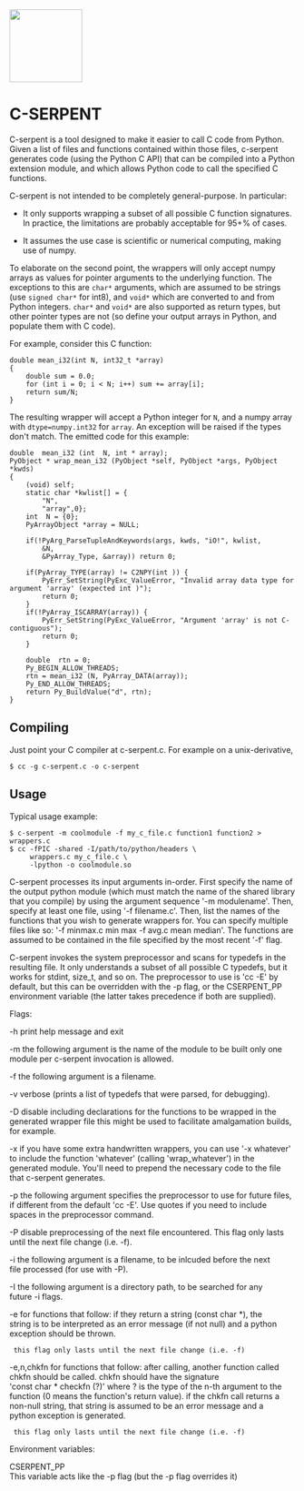 <img align='center' src='https://github.com/hsnyder/c-serpent/blob/master/logo.png' height=128 width=128 />

C-SERPENT
=========

C-serpent is a tool designed to make it easier to call C code from Python.
Given a list of files and functions contained within those files, c-serpent
generates code (using the Python C API) that can be compiled into a Python
extension module, and which allows Python code to call the specified C 
functions.

C-serpent is not intended to be completely general-purpose. In particular:

 - It only supports wrapping a subset of all possible C function signatures. 
   In practice, the limitations are probably acceptable for 95+% of cases.

 - It assumes the use case is scientific or numerical computing, making use
   of numpy.

To elaborate on the second point, the wrappers will only accept numpy arrays
as values for pointer arguments to the underlying function. The exceptions 
to this are `char*` arguments, which are assumed to be strings 
(use `signed char*` for int8), and `void*` which are converted to and from
Python integers. `char*` and `void*` are also supported as return types, but
other pointer types are not (so define your output arrays in Python, and 
populate them with C code). 

For example, consider this C function:

    double mean_i32(int N, int32_t *array) 
    {
        double sum = 0.0;
        for (int i = 0; i < N; i++) sum += array[i];
        return sum/N;
    }

The resulting wrapper will accept a Python integer for `N`, and a
numpy array with `dtype=numpy.int32` for `array`. An exception will
be raised if the types don't match. The emitted code for this example:

    double  mean_i32 (int  N, int * array);
    PyObject * wrap_mean_i32 (PyObject *self, PyObject *args, PyObject *kwds)
    {
        (void) self;
        static char *kwlist[] = {
            "N",
            "array",0};
        int  N = {0};
        PyArrayObject *array = NULL;
    
        if(!PyArg_ParseTupleAndKeywords(args, kwds, "iO!", kwlist,
            &N,
            &PyArray_Type, &array)) return 0;
    
        if(PyArray_TYPE(array) != C2NPY(int )) {
            PyErr_SetString(PyExc_ValueError, "Invalid array data type for argument 'array' (expected int )");
            return 0;
        }
        if(!PyArray_ISCARRAY(array)) {
            PyErr_SetString(PyExc_ValueError, "Argument 'array' is not C-contiguous");
            return 0;
        }
    
        double  rtn = 0;
        Py_BEGIN_ALLOW_THREADS;
        rtn = mean_i32 (N, PyArray_DATA(array));
        Py_END_ALLOW_THREADS;
        return Py_BuildValue("d", rtn);
    }


Compiling
---------

Just point your C compiler at c-serpent.c. For example on a unix-derivative, 

    $ cc -g c-serpent.c -o c-serpent 
        

Usage
-----

Typical usage example: 

    $ c-serpent -m coolmodule -f my_c_file.c function1 function2 > wrappers.c   
    $ cc -fPIC -shared -I/path/to/python/headers \
         wrappers.c my_c_file.c \
         -lpython -o coolmodule.so

C-serpent processes its input arguments in-order. First specify the name of the
output python module (which must match the name of the shared library that
you compile) by using the argument sequence '-m modulename'. Then, specify
at least one file, using '-f filename.c'. Then, list the names of the 
functions that you wish to generate wrappers for. You can specify multiple
files like so: '-f minmax.c min max -f avg.c mean median'. The functions are
assumed to be contained in the file specified by the most recent '-f' flag.

C-serpent invokes the system preprocessor and scans for typedefs in the 
resulting file. It only understands a subset of all possible C typedefs, but
it works for stdint, size_t, and so on. The preprocessor to use is 'cc -E' 
by default, but this can be overridden with the -p flag, or the CSERPENT_PP
environment variable (the latter takes precedence if both are supplied).

Flags: 
                                                                             
-h   print help message and exit  

-m   the following argument is the name of the module to be built 
     only one module per c-serpent invocation is allowed.
                                                                             
-f   the following argument is a filename.
                                                                             
-v   verbose (prints a list of typedefs that were parsed, for debugging).
                                                                             
-D   disable including declarations for the functions to be wrapped in the 
     generated wrapper file this might be used to facilitate amalgamation 
     builds, for example.
                                                                                                                                                         
-x   if you have some extra handwritten wrappers, you can use '-x whatever'  
     to include the function 'whatever' (calling 'wrap_whatever') in the     
     generated module. You'll need to prepend the necessary code to the file 
     that c-serpent generates.
                                                                             
-p   the following argument specifies the preprocessor to use for future 
     files, if different from the default 'cc -E'. Use quotes if you need
     to include spaces in the preprocessor command.
                                                                             
-P   disable preprocessing of the next file encountered. This flag only lasts 
     until the next file change (i.e. -f).
                                                                             
-i   the following argument is a filename, to be inlcuded before the next  
     file processed (for use with -P).
                                                                             
-I   the following argument is a directory path, to be searched for any  
     future -i flags.
                                                                             
-e   for functions that follow: if they return a string (const char *), the  
     string is to be interpreted as an error message (if not null) and a python
     exception should be thrown.
                                                                             
     this flag only lasts until the next file change (i.e. -f) 
                                                                             
-e,n,chkfn   for functions that follow: after calling, another function called
     chkfn should be called.  chkfn should have the signature  
     'const char * checkfn (?)' where ? is the type of the n-th argument to the
     function (0 means the function's return value). if the chkfn call returns
     a non-null string, that string is assumed to be an error message and a  
     python exception is generated. 
                                                                             
     this flag only lasts until the next file change (i.e. -f) 
                                                                             
Environment variables: 
                                                                             
CSERPENT_PP  
     This variable acts like the -p flag (but the -p flag overrides it) 
